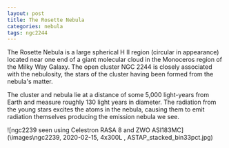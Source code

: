 ```yaml
---
layout: post
title: The Rosette Nebula
categories: nebula
tags: ngc2244
---
```


The Rosette Nebula is a large spherical H II region (circular in appearance) located near one end of a giant molecular cloud in the Monoceros region of the Milky Way Galaxy. The open cluster NGC 2244 is closely associated with the nebulosity, the stars of the cluster having been formed from the nebula's matter. 

The cluster and nebula lie at a distance of some 5,000 light-years from Earth and measure roughly 130 light years in diameter. The radiation from the young stars excites the atoms in the nebula, causing them to emit radiation themselves producing the emission nebula we see. 

![ngc2239 seen using Celestron RASA 8 and ZWO ASI183MC](\images\ngc2239, 2020-02-15, 4x300L , ASTAP_stacked_bin33pct.jpg)